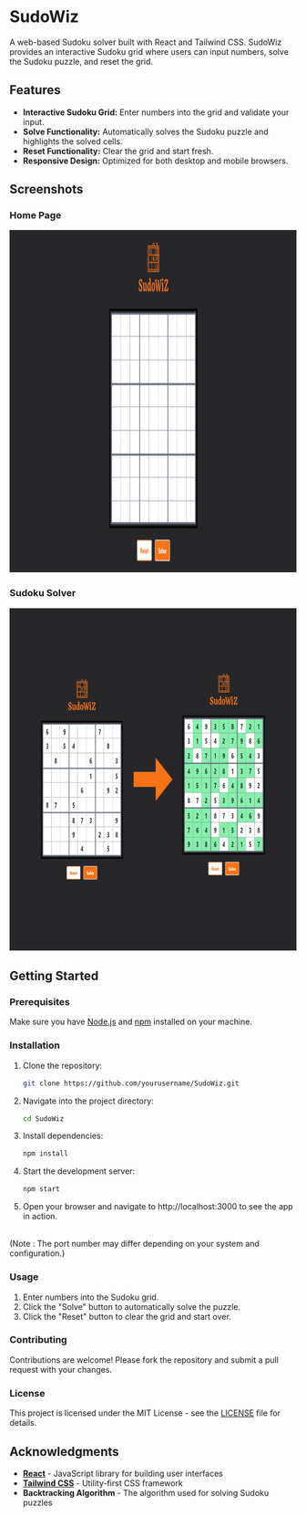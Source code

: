 # SudoWiz

A web-based Sudoku solver built with React and Tailwind CSS. SudoWiz provides an interactive Sudoku grid where users can input numbers, solve the Sudoku puzzle, and reset the grid.

## Features

- **Interactive Sudoku Grid:** Enter numbers into the grid and validate your input.
- **Solve Functionality:** Automatically solves the Sudoku puzzle and highlights the solved cells.
- **Reset Functionality:** Clear the grid and start fresh.
- **Responsive Design:** Optimized for both desktop and mobile browsers.

## Screenshots

### Home Page

<div>
    <img src="./src/assets/homepage.png" alt="Home Screen" width="1200" height="600">
</div>

### Sudoku Solver

<div>
    <img src="./src/assets/solved.png" alt="Home Screen" width="1200" height="600">
</div>

## Getting Started

### Prerequisites

Make sure you have [Node.js](https://nodejs.org/) and [npm](https://www.npmjs.com/) installed on your machine.

### Installation

1. Clone the repository:
   ```bash
   git clone https://github.com/yourusername/SudoWiz.git
   ```
2. Navigate into the project directory:
   ```bash
   cd SudoWiz
   ```
3. Install dependencies:
   ```bash
   npm install
   ```
4. Start the development server:
   ```bash
   npm start
   ```
5. Open your browser and navigate to http://localhost:3000 to see the app in action.
<br>
(Note : The port number may differ depending on your system and configuration.)

### Usage

1. Enter numbers into the Sudoku grid.
2. Click the "Solve" button to automatically solve the puzzle.
3. Click the "Reset" button to clear the grid and start over.

### Contributing

Contributions are welcome! Please fork the repository and submit a pull request with your changes.

### License

This project is licensed under the MIT License - see the [LICENSE](LICENSE.txt) file for details.

## Acknowledgments

- **[React](https://reactjs.org/)** - JavaScript library for building user interfaces
- **[Tailwind CSS](https://tailwindcss.com/)** - Utility-first CSS framework
- **Backtracking Algorithm** - The algorithm used for solving Sudoku puzzles